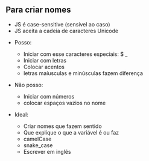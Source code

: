 ## Para criar nomes 

* JS é case-sensitive (sensivel ao caso)
* JS aceita a cadeia de caracteres Unicode 

- Posso: 
  * Iniciar com esse caracteres especiais: $ _
  * Iniciar com letras
  * Colocar acentos 
  * letras maíusculas e minúsculas fazem diferença

- Não posso: 
  * Iniciar com números
  * colocar espaços vazios no nome

- Ideal: 
  * Criar nomes que fazem sentido 
  * Que explique o que a variável é ou faz
  * camelCase
  * snake_case
  * Escrever em inglês